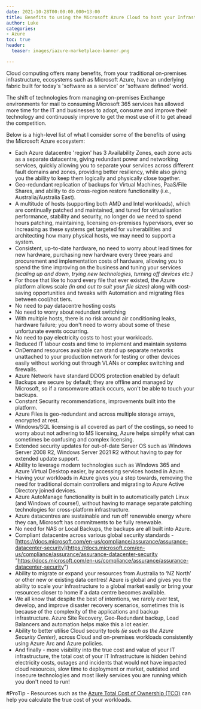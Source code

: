 ```yaml
---
date: 2021-10-28T00:00:00.000+13:00
title: Benefits to using the Microsoft Azure Cloud to host your Infrastructure
author: Luke
categories:
- Azure
toc: true
header:
  teaser: images/iazure-marketplace-banner.png

---
```

Cloud computing offers many benefits, from your traditional on-premises infrastructure, ecosystems such as Microsoft Azure, have an underlying fabric built for today's 'software as a service' or 'software defined' world.

The shift of technologies from managing on-premises Exchange environments for mail to consuming Microsoft 365 services has allowed more time for the IT and businesses to adopt, consume and improve their technology and continuously improve to get the most use of it to get ahead the competition.

Below is a high-level list of what I consider some of the benefits of using the Microsoft Azure ecosystem:

* Each Azure datacentre 'region' has 3 Availability Zones, each zone acts as a separate datacentre, giving redundant power and networking services, quickly allowing you to separate your services across different fault domains and zones, providing better resiliency, while also giving you the ability to keep them logically and physically close together.
* Geo-redundant replication of backups for Virtual Machines, PaaS/File Shares, and ability to do cross-region restore functionality (i.e., Australia/Australia East).
* A multitude of hosts (supporting both AMD and Intel workloads), which are continually patched and maintained, and tuned for virtualisation performance, stability and security, no longer do we need to spend hours patching, maintaining, licensing on-premises hypervisors, ever so increasing as these systems get targeted for vulnerabilities and architecting how many physical hosts, we may need to support a system.
* Consistent, up-to-date hardware, no need to worry about lead times for new hardware, purchasing new hardware every three years and procurement and implementation costs of hardware, allowing you to spend the time improving on the business and tuning your services _(scaling up and down, trying new technologies, turning off devices etc.)_
* For those that like to hoard every file that ever existed, the Azure platform allows scale _(in and out to suit your file sizes)_ along with cost-saving opportunities and tweaks with Automation and migrating files between cool/hot tiers.
* No need to pay datacentre hosting costs
* No need to worry about redundant switching
* With multiple hosts, there is no risk around air conditioning leaks, hardware failure; you don't need to worry about some of these unfortunate events occurring.
* No need to pay electricity costs to host your workloads.
* Reduced IT labour costs and time to implement and maintain systems
* OnDemand resources available can stand up separate networks unattached to your production network for testing or other devices easily without working out through VLANs or complex switching and firewalls.
* Azure Network have standard DDOS protection enabled by default
* Backups are secure by default; they are offline and managed by Microsoft, so if a ransomware attack occurs, won't be able to touch your backups.
* Constant Security recommendations, improvements built into the platform.
* Azure Files is geo-redundant and across multiple storage arrays, encrypted at rest.
* Windows/SQL licensing is all covered as part of the costings, so need to worry about not adhering to MS licensing, Azure helps simplify what can sometimes be confusing and complex licensing.
* Extended security updates for out-of-date Server OS such as Windows Server 2008 R2, Windows Server 2021 R2 without having to pay for extended update support.
* Ability to leverage modern technologies such as Windows 365 and Azure Virtual Desktop easier, by accessing services hosted in Azure.
* Having your workloads in Azure gives you a step towards, removing the need for traditional domain controllers and migrating to Azure Active Directory joined devices.
* Azure AutoManage functionality is built in to automatically patch Linux (and Windows of course!), without having to manage separate patching technologies for cross-platform infrastructure.
* Azure datacentres are sustainable and run off renewable energy where they can, Microsoft has commitments to be fully renewable.
* No need for NAS or Local Backups, the backups are all built into Azure.
* Compliant datacentre across various global security standards - [https://docs.microsoft.com/en-us/compliance/assurance/assurance-datacenter-security](https://docs.microsoft.com/en-us/compliance/assurance/assurance-datacenter-security "https://docs.microsoft.com/en-us/compliance/assurance/assurance-datacenter-security")
* Ability to migrate or expand your resources from Australia to ‘NZ North’ or other new or existing data centres! Azure is global and gives you the ability to scale your infrastructure to a global market easily or bring your resources closer to home if a data centre becomes available.
* We all know that despite the best of intentions, we rarely ever test, develop, and improve disaster recovery scenarios, sometimes this is because of the complexity of the applications and backup infrastructure. Azure Site Recovery, Geo-Redundant backup, Load Balancers and automation helps make this a lot easier.
* Ability to better utilise Cloud security tools _(ie such as the Azure Security Center)_, across Cloud and on-premises workloads consistently using Azure Arc and Azure policies.
* And finally - more visibility into the true cost and value of your IT infrastructure, the total cost of your IT Infrastructure is hidden behind electricity costs, outages and incidents that would not have impacted cloud resources, slow time to deployment or market, outdated and insecure technologies and most likely services you are running which you don't need to run!

\#ProTip - Resources such as the [Azure Total Cost of Ownership (TCO)](https://azure.microsoft.com/en-us/pricing/tco/calculator/ "Total Cost of Ownership (TCO) Calculator") can help you calculate the true cost of your workloads.